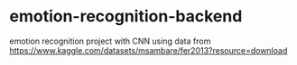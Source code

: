 # emotion-recognition-backend
emotion recognition project with CNN using data from https://www.kaggle.com/datasets/msambare/fer2013?resource=download
